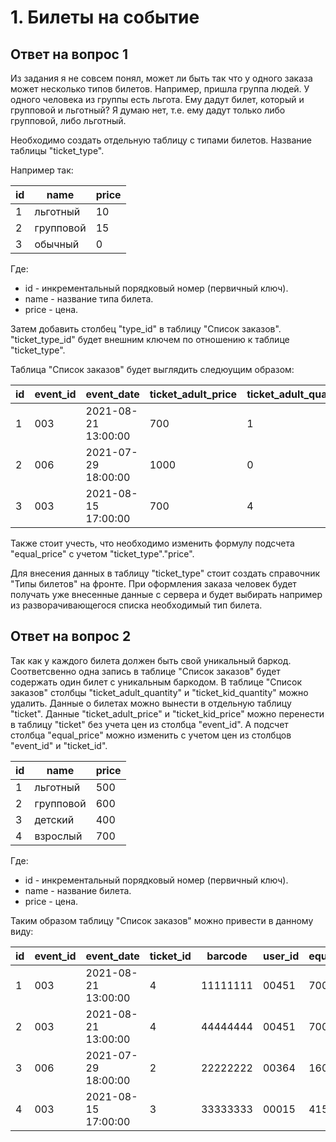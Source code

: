 # 1. Билеты на событие

## Ответ на вопрос 1

Из задания я не совсем понял, может ли быть так что у одного заказа может несколько типов билетов. Например, пришла группа людей.
У одного человека из группы есть льгота. Ему дадут билет, который и групповой и льготный? Я думаю нет, т.е. ему дадут только либо групповой, либо льготный.

Необходимо создать отдельную таблицу с типами билетов. Название таблицы "ticket_type".

Например так:

| id  | name      | price |
| --- | --------- | ----- |
| 1   | льготный  | 10    |
| 2   | групповой | 15    |
| 3   | обычный   | 0     |

Где:

- id - инкрементальный порядковый номер (первичный ключ).
- name - название типа билета.
- price - цена.

Затем добавить столбец "type_id" в таблицу "Список заказов". "ticket_type_id" будет внешним ключем по отношению к таблице "ticket_type".

Таблица "Список заказов" будет выглядить следюущим образом:

| id  | event_id | event_date          | ticket_adult_price | ticket_adult_quantity | ticket_kid_price | ticket_kid_quantity | barcode  | user_id | equal_price | created             | ticket_type_id |
| --- | -------- | ------------------- | ------------------ | --------------------- | ---------------- | ------------------- | -------- | ------- | ----------- | ------------------- | -------------- |
| 1   | 003      | 2021-08-21 13:00:00 | 700                | 1                     | 450              | 0                   | 11111111 | 00451   | 700         | 2021-01-11 13:22:09 | 1              |
| 2   | 006      | 2021-07-29 18:00:00 | 1000               | 0                     | 800              | 2                   | 22222222 | 00364   | 1600        | 2021-01-12 16:62:08 | 2              |
| 3   | 003      | 2021-08-15 17:00:00 | 700                | 4                     | 450              | 3                   | 33333333 | 00015   | 4150        | 2021-01-13 10:08:45 | 3              |

Также стоит учесть, что необходимо изменить формулу подсчета "equal_price" с учетом "ticket_type"."price".

Для внесения данных в таблицу "ticket_type" стоит создать справочник "Типы билетов" на фронте.
При оформления заказа человек будет получать уже внесенные данные с сервера и будет выбирать например из разворачивающегося списка необходимый тип билета.

## Ответ на вопрос 2

Так как у каждого билета должен быть свой уникальный баркод.
Соответсвенно одна запись в таблице "Список заказов" будет содержать один билет с уникальным баркодом.
В таблице "Список заказов" столбцы "ticket_adult_quantity" и "ticket_kid_quantity" можно удалить.
Данные о билетах можно вынести в отдельную таблицу "ticket".
Данные "ticket_adult_price" и "ticket_kid_price" можно перенести в таблицу "ticket" без учета цен из столбца "event_id".
А подсчет столбца "equal_price" можно изменить с учетом цен из столбцов "event_id" и "ticket_id".

| id  | name      | price |
| --- | --------- | ----- |
| 1   | льготный  | 500   |
| 2   | групповой | 600   |
| 3   | детский   | 400   |
| 4   | взрослый  | 700   |

Где:

- id - инкрементальный порядковый номер (первичный ключ).
- name - название билета.
- price - цена.

Таким образом таблицу "Список заказов" можно привести в данному виду:

| id  | event_id | event_date          | ticket_id | barcode  | user_id | equal_price | created             |
| --- | -------- | ------------------- | --------- | -------- | ------- | ----------- | ------------------- |
| 1   | 003      | 2021-08-21 13:00:00 | 4         | 11111111 | 00451   | 700         | 2021-01-11 13:22:09 |
| 2   | 003      | 2021-08-21 13:00:00 | 4         | 44444444 | 00451   | 700         | 2021-01-11 13:22:42 |
| 3   | 006      | 2021-07-29 18:00:00 | 2         | 22222222 | 00364   | 1600        | 2021-01-12 16:62:08 |
| 4   | 003      | 2021-08-15 17:00:00 | 3         | 33333333 | 00015   | 4150        | 2021-01-13 10:08:45 |
